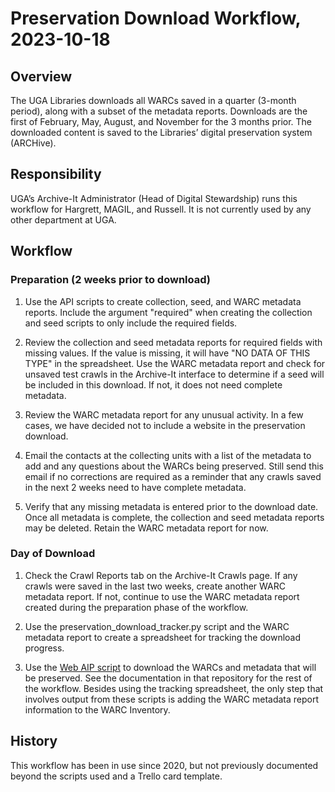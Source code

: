 # Preservation Download Workflow, 2023-10-18

## Overview

The UGA Libraries downloads all WARCs saved in a quarter (3-month period), along with a subset of the metadata reports.
Downloads are the first of February, May, August, and November for the 3 months prior.
The downloaded content is saved to the Libraries’ digital preservation system (ARCHive).

## Responsibility

UGA’s Archive-It Administrator (Head of Digital Stewardship) runs this workflow for Hargrett, MAGIL, and Russell.
It is not currently used by any other department at UGA.

## Workflow

### Preparation (2 weeks prior to download)

1. Use the API scripts to create collection, seed, and WARC metadata reports.
   Include the argument "required" when creating the collection and seed scripts to only include the required fields.

 
2. Review the collection and seed metadata reports for required fields with missing values. 
   If the value is missing, it will have "NO DATA OF THIS TYPE" in the spreadsheet. 
   Use the WARC metadata report and check for unsaved test crawls in the Archive-It interface to determine if a seed will be included in this download. 
   If not, it does not need complete metadata. 

 
3. Review the WARC metadata report for any unusual activity. 
   In a few cases, we have decided not to include a website in the preservation download. 


4. Email the contacts at the collecting units with a list of the metadata to add and any questions about the WARCs being preserved. 
   Still send this email if no corrections are required as a reminder that any crawls saved in the next 2 weeks need to have complete metadata.

 
5. Verify that any missing metadata is entered prior to the download date. 
   Once all metadata is complete, the collection and seed metadata reports may be deleted. 
   Retain the WARC metadata report for now.

### Day of Download

1. Check the Crawl Reports tab on the Archive-It Crawls page. 
   If any crawls were saved in the last two weeks, create another WARC metadata report. 
   If not, continue to use the WARC metadata report created during the preparation phase of the workflow.

 
2. Use the preservation_download_tracker.py script and the WARC metadata report to create a spreadsheet for tracking the download progress. 


3. Use the [Web AIP script](https://github.com/uga-libraries/web-aip) to download the WARCs and metadata that will be preserved. 
   See the documentation in that repository for the rest of the workflow. 
   Besides using the tracking spreadsheet, the only step that involves output from these scripts is adding the WARC metadata report information to the WARC Inventory.
   
## History

This workflow has been in use since 2020, but not previously documented beyond the scripts used and a Trello card template.